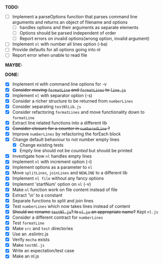 **TODO:**

- [ ] Implement a parseOptions function that parses command line arguments and returns an object of filename and options
  - [ ] handles options and their arguments as separate elements
  - [ ] Options should be parsed independent of order
  - [ ] Report errors on invalid options(wrong option, invalid argument)
- [ ] Implement `nl` with number all lines option (-ba)
- [ ] Provide defaults for all options going into nl
- [ ] Report error when unable to read file

**MAYBE:**

**DONE:**

- [x] Implement nl with command line options for -v
- [x] ~~Consider moving `formatLine` and `formatLines` to `line.js`~~
- [x] Implement `nl` with separator option (-s)
- [x] Consider a richer structure to be returned from `numberLines`
- [x] Consider separating `testNlLib.js`
- [x] Consider refactoring `formatLines` and move functionality down to `formatLine`
- [x] Extract line related functions into a different lib
- [x] ~~Consider closure for a counter in `numberedLine` ?~~
- [x] Improve `numberLines` by refactoring the forEach block
- [x] Change default behaviour to not number empty lines
  - [x] Change existing tests
  - [x] Empty line should not be _counted_ but should be printed
- [x] Investigate how `nl` handles empty lines
- [x] Implement `nl` with increment option (-i)
- [x] Implement options as a parameter to `nl`
- [x] Move `splitLines`, `joinLines` and `NEWLINE` to a different lib
- [x] Implement `nl file` without any fancy options
- [x] Implement 'startNum' option on `nl` (-v)
- [x] Make `nl` function work on file content instead of file
- [x] Extract '\n' to a constant
- [x] Separate functions to split and join lines
- [x] Test `numberLines` which now takes lines instead of content
- [x] ~~Should we rename `testNl.js`? Is `nl.js` an appropriate name?~~ Kept `nl.js`
- [x] Consider a different contract for `numberLines`
- [x] Test `formatLine`
- [x] Make `src` and `test` directories
- [x] Use an .eslintrc.js
- [x] Verify `mocha` exists
- [x] Make `testNl.js`
- [x] Write an expectation/test case
- [x] Make an nl.js
